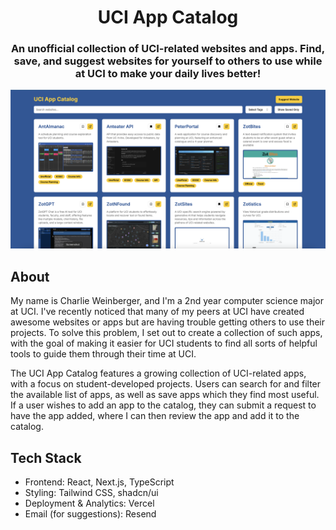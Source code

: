 <h1 align="center">UCI App Catalog</h1>

<h3 align="center">An unofficial collection of UCI-related websites and apps. Find, save, and suggest websites for yourself to others to use while at UCI to make your daily lives better!

</h3>

<img src="./public/UCIAppCatalog.png" />

## About

My name is Charlie Weinberger, and I'm a 2nd year computer science major at UCI. I've recently noticed that many of my peers at UCI have created awesome websites or apps but are having trouble getting others to use their projects. To solve this problem, I set out to create a collection of such apps, with the goal of making it easier for UCI students to find all sorts of helpful tools to guide them through their time at UCI.

The UCI App Catalog features a growing collection of UCI-related apps, with a focus on student-developed projects. Users can search for and filter the available list of apps, as well as save apps which they find most useful. If a user wishes to add an app to the catalog, they can submit a request to have the app added, where I can then review the app and add it to the catalog.

## Tech Stack

- Frontend: React, Next.js, TypeScript
- Styling: Tailwind CSS, shadcn/ui
- Deployment & Analytics: Vercel
- Email (for suggestions): Resend